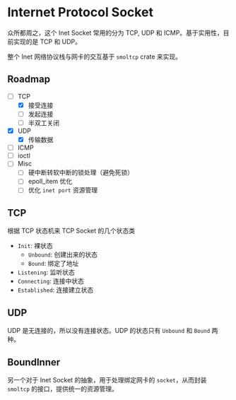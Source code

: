 # Internet Protocol Socket

众所都周之，这个 Inet Socket 常用的分为 TCP, UDP 和 ICMP。基于实用性，目前实现的是 TCP 和 UDP。

整个 Inet 网络协议栈与网卡的交互基于 `smoltcp` crate 来实现。

## Roadmap

- [ ] TCP
  - [x] 接受连接
  - [ ] 发起连接
  - [ ] 半双工关闭
- [x] UDP
  - [x] 传输数据
- [ ] ICMP
- [ ] ioctl
- [ ] Misc
  - [ ] 硬中断转软中断的锁处理（避免死锁）
  - [ ] epoll_item 优化
  - [ ] 优化 `inet port` 资源管理

## TCP

根据 TCP 状态机来 TCP Socket 的几个状态类
- `Init`: 裸状态
  - `Unbound`: 创建出来的状态
  - `Bound`: 绑定了地址
- `Listening`: 监听状态
- `Connecting`: 连接中状态
- `Established`: 连接建立状态

## UDP

UDP 是无连接的，所以没有连接状态。UDP 的状态只有 `Unbound` 和 `Bound` 两种。

## BoundInner

另一个对于 Inet Socket 的抽象，用于处理绑定网卡的 `socket`，从而封装 `smoltcp` 的接口，提供统一的资源管理。